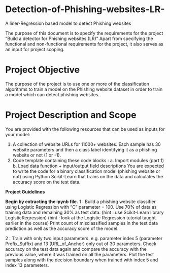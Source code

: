 # Detection-of-Phishing-websites-LR-
A liner-Regression based model to detect Phishing websites


The purpose of this document is to specify the requirements for the project “Build a detector for Phishing websites (LR)” Apart from specifying the functional and non-functional requirements for the project, it also serves as an input for project scoping. 

# **Project Objective**
The purpose of the project is to use one or more of the classification algorithms to train a model on the Phishing website dataset in order to train a model which can detect phishing websites.

# **Project Description and Scope**
You are provided with the following resources that can be used as inputs for your model:
1.	A collection of website URLs for 11000+ websites. Each sample has 30 website parameters and then a class label identifying it as a phishing website or not (1 or -1).
2.	Code template containing these code blocks :
a.	Import modules (part 1)
b.	Load data function + input/output field descriptions
You are expected to write the code for a binary classification model (phishing website or not) using Python Scikit-Learn that trains on the data and calculates the accuracy score on the test data.


**Project Guidelines**

**Begin by extracting the ipynb file.**
1 : Build a phishing website classifier using Logistic Regression with “C” parameter = 100.
Use 70% of data as training data and remaining 30% as test data.
(hint : use Scikit-Learn library LogisticRegression)
(hint : look at the Logistic Regression tutorial taught earlier in the course)
Print count of misclassified samples in the test data prediction as well as the accuracy score of the model.

2 : Train with only two input parameters. e.g. parameter index 5 (parameter Prefix_Suffix) and 13 (URL_of_Anchor) only out of 30 parameters. Check accuracy on the test data again and compare the accuracy with the previous value, where it was trained on all the parameters.
Plot the test samples along with the decision boundary when trained with index 5 and index 13 parameters.
